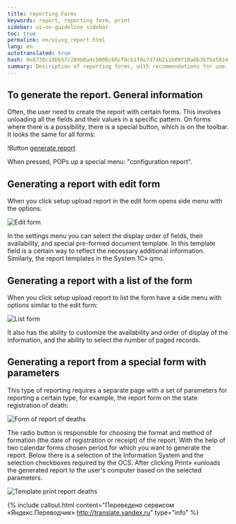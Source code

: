 ```yaml
---
title: reporting Forms
keywords: report, reporting form, print
sidebar: ui-ux-guideline_sidebar
toc: true
permalink: en/uiuxg_report.html
lang: en
autotranslated: true
hash: 0e8738c18bb57c289b0a4cb006c66cf8cb1f8e7d74b211b09f18a6b367ba5024
summary: Description of reporting forms, with recommendations for use.
---
```


## To generate the report. General information

Often, the user need to create the report with certain forms. This involves unloading all the fields and their values in a specific pattern. On forms where there is a possibility, there is a special button, which is on the toolbar. It looks the same for all forms:

!Button [generate report](/images/pages/guides/ui-ux-guideline/uiuxg_report/report_button.png)

When pressed, POPs up a special menu: "configuration report".

## Generating a report with edit form

When you click setup upload report in the edit form opens side menu with the options:

![Edit form](/images/pages/guides/ui-ux-guideline/uiuxg_report/edit_form.png)

In the settings menu you can select the display order of fields, their availability, and special pre-formed document template. In this template field is a certain way to reflect the necessary additional information. Similarly, the report templates in the System 1C» qmo.

## Generating a report with a list of the form

When you click setup upload report to list the form have a side menu with options similar to the edit form:

![List form](/images/pages/guides/ui-ux-guideline/uiuxg_report/list_form.png)

It also has the ability to customize the availability and order of display of the information, and the ability to select the number of paged records.

## Generating a report from a special form with parameters

This type of reporting requires a separate page with a set of parameters for reporting a certain type, for example, the report form on the state registration of death:

![Form of report of deaths](/images/pages/guides/ui-ux-guideline/uiuxg_report/death_form.png)

The radio button is responsible for choosing the format and method of formation (the date of registration or receipt) of the report. With the help of two calendar forms chosen period for which you want to generate the report. Below there is a selection of the Information System and the selection checkboxes required by the OCS. After clicking Print» «unloads the generated report to the user's computer based on the selected parameters.

![Template print report deaths](/images/pages/guides/ui-ux-guideline/uiuxg_report/death_report.png)



{% include callout.html content="Переведено сервисом «Яндекс.Переводчик» <http://translate.yandex.ru>" type="info" %}